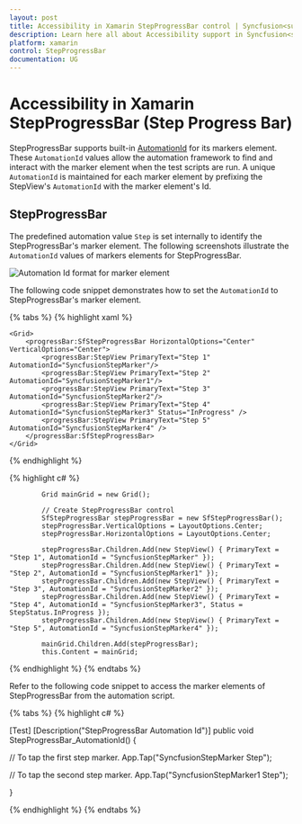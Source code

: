 ```yaml
---
layout: post
title: Accessibility in Xamarin StepProgressBar control | Syncfusion<sup>&reg;</sup>;
description: Learn here all about Accessibility support in Syncfusion<sup>&reg;</sup>; Xamarin StepProgressBar (Step Progress Bar) control and more.
platform: xamarin
control: StepProgressBar
documentation: UG
---
```


# Accessibility in Xamarin StepProgressBar (Step Progress Bar)

StepProgressBar supports built-in [AutomationId](https://learn.microsoft.com/en-gb/dotnet/api/xamarin.forms.element.automationid?view=xamarin-forms#Xamarin_Forms_Element_AutomationId) for its markers element. These `AutomationId` values allow the automation framework to find and interact with the marker element when the test scripts are run. A unique `AutomationId` is maintained for each marker element by prefixing the StepView's `AutomationId` with the marker element's Id.

## StepProgressBar

The predefined automation value `Step` is set internally to identify the StepProgressBar's marker element. The following screenshots illustrate the `AutomationId` values of markers elements for StepProgressBar.

![Automation Id format for marker element](overview_images/AutomationId_StepProgressBar.png)

The following code snippet demonstrates how to set the `AutomationId` to StepProgressBar's marker element.

{% tabs %}
{% highlight xaml %}

    <Grid>
        <progressBar:SfStepProgressBar HorizontalOptions="Center" VerticalOptions="Center">
            <progressBar:StepView PrimaryText="Step 1" AutomationId="SyncfusionStepMarker"/>
            <progressBar:StepView PrimaryText="Step 2" AutomationId="SyncfusionStepMarker1"/>
            <progressBar:StepView PrimaryText="Step 3" AutomationId="SyncfusionStepMarker2"/>
            <progressBar:StepView PrimaryText="Step 4" AutomationId="SyncfusionStepMarker3" Status="InProgress" />
            <progressBar:StepView PrimaryText="Step 5" AutomationId="SyncfusionStepMarker4" />
        </progressBar:SfStepProgressBar>
    </Grid>

{% endhighlight %}

{% highlight c# %}

            Grid mainGrid = new Grid();

            // Create StepProgressBar control
            SfStepProgressBar stepProgressBar = new SfStepProgressBar();
            stepProgressBar.VerticalOptions = LayoutOptions.Center;
            stepProgressBar.HorizontalOptions = LayoutOptions.Center;

            stepProgressBar.Children.Add(new StepView() { PrimaryText = "Step 1", AutomationId = "SyncfusionStepMarker" });
            stepProgressBar.Children.Add(new StepView() { PrimaryText = "Step 2", AutomationId = "SyncfusionStepMarker1" });
            stepProgressBar.Children.Add(new StepView() { PrimaryText = "Step 3", AutomationId = "SyncfusionStepMarker2" });
            stepProgressBar.Children.Add(new StepView() { PrimaryText = "Step 4", AutomationId = "SyncfusionStepMarker3", Status = StepStatus.InProgress });
            stepProgressBar.Children.Add(new StepView() { PrimaryText = "Step 5", AutomationId = "SyncfusionStepMarker4" });

            mainGrid.Children.Add(stepProgressBar);
            this.Content = mainGrid;

{% endhighlight %}
{% endtabs %}

Refer to the following code snippet to access the marker elements of StepProgressBar from the automation script.

{% tabs %}
{% highlight c# %}

[Test]
[Description("StepProgressBar Automation Id")]
public void StepProgressBar_AutomationId()
{

   // To tap the first step marker.
   App.Tap("SyncfusionStepMarker Step");

   // To tap the second step marker.
   App.Tap("SyncfusionStepMarker1 Step");

}

{% endhighlight %}
{% endtabs %}

